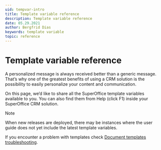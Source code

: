 ```yaml
---
uid: tempvar-intro
title: Template variable reference
description: Template variable reference
date: 05.29.2021
author: Bergfrid Dias
keywords: template variable
topic: reference
---
```


# Template variable reference

A personalized message is always received better than a generic message. That’s why one of the greatest benefits of using a CRM solution is the possibility to easily personalize your content and communication.

On this page, we’d like to share all the SuperOffice template variables available to you. You can also find them from Help (click F1) inside your SuperOffice CRM solution.

> [!NOTE]
> When new releases are deployed, there may be instances where the user guide does not yet include the latest template variables.

If you encounter a problem with templates check [Document templates troubleshooting][2].

<!-- Referenced links -->
[2]: ../learn/troubleshooting.md
